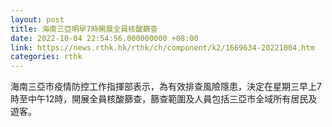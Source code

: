 ```yaml
---
layout: post
title: 海南三亞明早7時開展全員核酸篩查
date: 2022-10-04 22:54:56.000000000 +08:00
link: https://news.rthk.hk/rthk/ch/component/k2/1669634-20221004.htm
categories: rthk
---
```


海南三亞市疫情防控工作指揮部表示，為有效排查風險隱患，決定在星期三早上7時至中午12時，開展全員核酸篩查，篩查範圍及人員包括三亞市全域所有居民及遊客。

